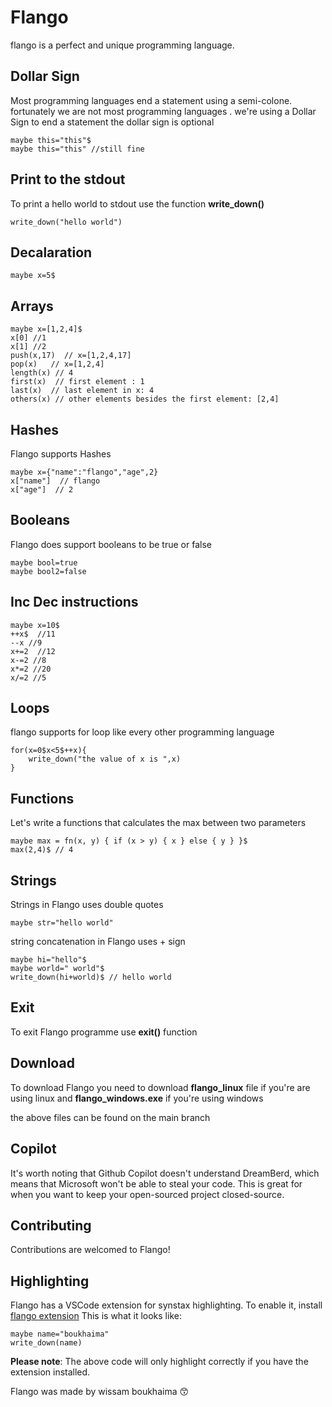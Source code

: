 # Flango

flango is a perfect and unique programming language.

## Dollar Sign

Most programming languages end a statement using a semi-colone. fortunately we are not most programming languages . we're using a Dollar Sign to end a statement
the dollar sign is optional

```
maybe this="this"$
maybe this="this" //still fine
```

## Print to the stdout

To print a hello world to stdout use the function **write_down()**

```
write_down("hello world")
```

## Decalaration

```
maybe x=5$
```

## Arrays

```
maybe x=[1,2,4]$
x[0] //1
x[1] //2
push(x,17)  // x=[1,2,4,17]
pop(x)   // x=[1,2,4]
length(x) // 4
first(x)  // first element : 1
last(x)  // last element in x: 4
others(x) // other elements besides the first element: [2,4]
```

## Hashes

Flango supports Hashes

```
maybe x={"name":"flango","age",2}
x["name"]  // flango
x["age"]  // 2
```

## Booleans

Flango does support booleans to be true or false

```
maybe bool=true
maybe bool2=false
```

## Inc Dec instructions

```
maybe x=10$
++x$  //11
--x //9
x+=2  //12
x-=2 //8
x*=2 //20
x/=2 //5
```

## Loops

flango supports for loop like every other programming language

```
for(x=0$x<5$++x){
    write_down("the value of x is ",x)
}
```

## Functions

Let's write a functions that calculates the max between two parameters

```
maybe max = fn(x, y) { if (x > y) { x } else { y } }$
max(2,4)$ // 4
```

## Strings

Strings in Flango uses double quotes

```
maybe str="hello world"
```

string concatenation in Flango uses + sign

```
maybe hi="hello"$
maybe world=" world"$
write_down(hi+world)$ // hello world
```

## Exit

To exit Flango programme use **exit()** function

## Download

To download Flango you need to download **flango_linux** file if you're are using linux and **flango_windows.exe** if you're using windows

the above files can be found on the main branch

## Copilot

It's worth noting that Github Copilot doesn't understand DreamBerd, which means that Microsoft won't be able to steal your code.
This is great for when you want to keep your open-sourced project closed-source.

## Contributing

Contributions are welcomed to Flango!

## Highlighting

Flango has a VSCode extension for synstax highlighting. To enable it, install [flango extension](https://marketplace.visualstudio.com/items?itemName=wissam4373642.flango)
This is what it looks like:

```
maybe name="boukhaima"
write_down(name)
```

**Please note**: The above code will only highlight correctly if you have the extension installed.

Flango was made by wissam boukhaima 😙
